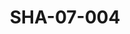---
pid: SHA-07-004
title: SHA-07-004
language: en
original_label: 
rights: Sharhabil Ahmed
location_of_original: Sharhabil Ahmed
photographer_or_studio: 
scanned_from: photograph 10.2 by 16.8
_date: 8/9/1977
location: Khartoum, Civil Aviation Club
description: Sharhabil Ahmed members of his band and radio announcer Faisal at concert
additional_notes: 
permission_display: 'yes'
on_server: 'no'
on_website: 'no'
permalink: /photopages/en/SHA-07-004
layout: photo-page
---